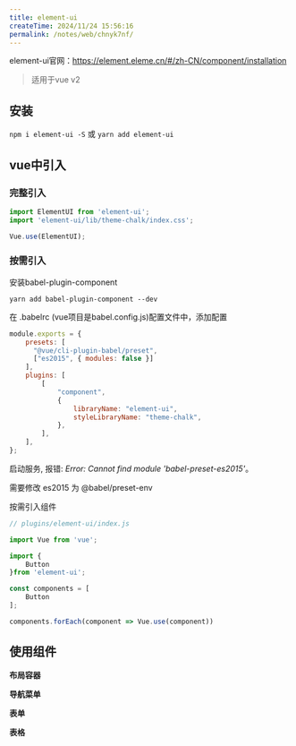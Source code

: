 ```yaml
---
title: element-ui
createTime: 2024/11/24 15:56:16
permalink: /notes/web/chnyk7nf/
---
```

element-ui官网：https://element.eleme.cn/#/zh-CN/component/installation

> 适用于vue v2

## 安装

`npm i element-ui -S` 或 `yarn add element-ui`

## vue中引入

### 完整引入

```js
import ElementUI from 'element-ui';
import 'element-ui/lib/theme-chalk/index.css';

Vue.use(ElementUI);
```

### 按需引入

安装babel-plugin-component

`yarn add babel-plugin-component --dev`

在 .babelrc (vue项目是babel.config.js)配置文件中，添加配置

```js
module.exports = {
    presets: [
      "@vue/cli-plugin-babel/preset", 
      ["es2015", { modules: false }]
    ],
    plugins: [
        [
            "component",
            {
                libraryName: "element-ui",
                styleLibraryName: "theme-chalk",
            },
        ],
    ],
};
```

启动服务, 报错: *Error: Cannot find module 'babel-preset-es2015'*。

需要修改 es2015 为 @babel/preset-env

按需引入组件

```js
// plugins/element-ui/index.js

import Vue from 'vue';

import {
    Button
}from 'element-ui';

const components = [
    Button
];

components.forEach(component => Vue.use(component))
```

## 使用组件

**布局容器**



**导航菜单**



**表单**



**表格**